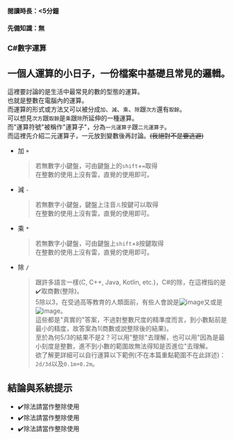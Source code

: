 #### 閱讀時長：<5分鐘
#### 先備知識：無

### C#數字運算

## 一個人運算的小日子，一份檔案中基礎且常見的邏輯。

這裡要討論的是生活中最常見的數的型態的運算。  
也就是整數在電腦內的運算。  
而運算的形式或方法又可以被分成`加`、`減`、`乘`、`除`跟`次方`還有`取餘`。  
可以想見`次方`跟`取餘`是`乘`跟`除`所延伸的一種運算。  
而"運算符號"被稱作"運算子"，分為`一元運算子`跟`二元運算子`。  
而這裡先介紹二元運算子，一元放到變數後再討論。~~(我絕對不是要逃避)~~

- 加 `+`
	> 若無數字小鍵盤，可由鍵盤上的`shift`+`=`取得  
	> 在整數的使用上沒有雷，直覺的使用即可。
- 減 `-`
    > 若無數字小鍵盤，鍵盤上注音`ㄦ`按鍵可以取得  
    > 在整數的使用上沒有雷，直覺的使用即可。
- 乘 `*`
	> 若無數字小鍵盤，可由鍵盤上`shift`+`8`按鍵取得  
	> 在整數的使用上沒有雷，直覺的使用即可。
- 除 `/`
    > 跟許多語言一樣(C, C++, Java, Kotlin, etc.)，C#的除，在這裡指的是✔️取商數(整除)。  
    > 5除以3，在受過高等教育的人類面前，有些人會說是![image](https://user-images.githubusercontent.com/78290201/125949568-1d54faf9-9fdf-42e9-af07-9b210a9413ab.png)又或是![image](https://user-images.githubusercontent.com/78290201/125949661-fb27e531-266c-4079-a3ee-b3c2d9e9bfad.png)。  
    > 這些都是"真實的"答案，不過對整數尺度的精準度而言，到小數點前是最小的精度，故答案為1(商數或說整除後的結果)。  
    > 至於為何5/3的結果不是2？可以用"整除"去理解，也可以用"因為是最小刻度是整數，進不到小數的範圍故無法得知是否進位"去理解。  
    > 欲了解更詳細可以自行運算以下範例(不在本篇重點範圍不在此詳述)： `2d/3d`以及`0.1m+0.2m`。

## 結論與系統提示
  - ✔️除法請當作整除使用
  - ✔️除法請當作整除使用
  - ✔️除法請當作整除使用
